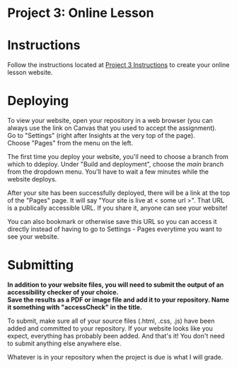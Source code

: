 # Project 3: Online Lesson

# Instructions

Follow the instructions located at [Project 3 Instructions](https://docs.google.com/document/d/10bt5Ehxe0urbziGPaXrc00VvRLkNmVY1Z6WCZ6z7rbg/edit?usp=sharing) to create your online lesson website.

# Deploying

To view your website, open your repository in a web browser (you can
always use the link on Canvas that you used to accept the assignment).  
Go to "Settings" (right after Insights at the very top of the page).  
Choose "Pages" from the menu on the left.

The first time you deploy your website, you'll need to choose a branch
from which to ddeploy.  Under "Build and deployment", choose the
*main* branch from the dropdown menu.  You'll have to wait a few
minutes while the website deploys.

After your site has been successfully deployed, there will be a link
at the top of the "Pages" page.  It will say "Your site is live at <
some url >".  That URL is a publically accessible URL.  If you share
it, anyone can see your website!

You can also bookmark or otherwise save this URL so you can access it
directly instead of having to go to Settings - Pages everytime you
want to see your website.

# Submitting

**In addition to your website files, you will need to submit the output of an accessibility checker of your choice.  
Save the results as a PDF or image file and add it to your repository.  Name it something with "accessCheck" in the title.**


To submit, make sure all of your source files (.html, .css, .js) have
been added and committed to your repository.  If your website looks
like you expect, everything has probably been added.  And that's it!
You don't need to submit anything else anywhere else.

Whatever is in your repository when the project is due is what I will
grade.
